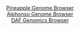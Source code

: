 <div id="Pineapple_Genome_Browser" align="center">
  <a href="https://igv.org/app/?sessionURL=blob:zZJda9swGEb_i6BlA8eW7NiJDWW4aZrlq6Hpkmwtxci27KizJUeSnSYh_31q2djNCs3FxsAC60Ufz3t0DqAhQlLOQABsE7kmQsAAcs23d7isCnKDSyJBkOFCEgMIkhFBWEJAcAAZlgov5hO9c61UJQPLoqpqlZjl3JSOiUu85wxvpZnw0urxosAxF1hxIa1LgRtu0bxpbUmMq8rUdzuma6VYYQsX1Zozya2KsDza6vOiX6UoJ4yXJCrrQtHXAJHOozOmZoY_hau7MEmIlGOyG6YX4XgYLp3.4n7g9e4Xs8.rhbc6v6M5w6oW5GKK4rndc.vKH29H86mz_zaf9p1006zDM.fqvP9cUUHkBeqgruN5rtfVYChLyfP_1LP.6Il9P_HhenDVHSZzcWZfj_WovOvqK_FSb_Jk99_o_WiAgie1dgEka9EJEDQc6Bmu7bVeflHXgNDXhASnIHh4NIASOPmulz8cgNpV2hggyaZ.lccAXKREgKDlQ9hBvm.77U4b.j46GgdQi.Lv4b1ezP0OtEPb9qKMFkrrnEaSVdLEjJlNkpn5_kSeO.xubq_CZXcPvbi3nIxmk_G03oxyN_kjyxdK.urXJ9SNvifRPzHvPUFMFZ.qm_arXm0Go37Wno2LBH2BA5Z7..XtmX3Jk_abiE7Dk3FRYqXX64qe_jSuwYJipnShoZLGtKBqt9Ik.RYEyHa0uCDhBdcmApHHH6ABDeTCj78FdY6Pxx8-">Pineapple Genome Browser</a>
</div>
<div id="Alphonso_Genome_Browser" align="center">
  <a href="https://igv.org/app/?sessionURL=blob:zZNda9swGIX_i6BlA8e2_FkbyshXG7fJRp25pi3FyLbsiNqSKyl225D_PrVs7KaD5mJjoAvpRdJ7ztGjHegxF4RREAJLh64OIdCA2LBhjdquwV9RiwUIK9QIrAGOK8wxLTAId6BCQqIkXqqTGyk7ERoGkd2oRbRmurB11KIXRtEg9IK1xpQ1DcoZR5JxYUw46plB6n404Bx1na5627prlEgiAzXdhlHBjA7TOhvUfdmvUlZjylqctdtGkjcBmdKjNJZ6hb6M0_W4KLAQl_g5Kk_Hl9H42p4nt.fe9Db5tkgTLz1ek5oiueX49MiaROxp6VQipkfWmWDfJ5sbP32Zxgu1vFkOR_bseP7UEY7FKfThie15rvcaD6ElfvqfnKtBDnTv0BWc2le9xFE.ja_nDvM9vKWijti7vi2w10DDiq2iARQb7ofQ1GzT01zLG71O4YlmmoFKhzMCwrt7DUiOige1_W4H5HOnmAECP27f8NEA4yXmIBwFpunDILBcx3fMIIB7bQe2vPl70Z4lceCb1tiyvKwijVRAl5mgndARpXpfVHr9cmCWK3qR.q0zOLF7dTGb9SeLNVlAmcYPyR.y1IBq_fZ8yuhHFP0T6j4iRJf5oaiNL_Pzi5YV6lddRWXgPzh1BeerAKOki94NyFZ2DwunYrxFUu1XFbX8yVuPOEFUqkJPBMlJQ.RzqnJkAwihZStsQcEapjgEvM4_mZqpQdf8_BtPe3.__wE-">Alphonso Genome Browser</a>
</div>


<div id="DAF_Genomics_Browser" align="center">
  <a href="https://igv.org/app/?sessionURL=blob:tZFra9swFIb_y4H0k.3Y8q02hOEsyRbapqWZmyylBNU.js1sy5XkpEnIf59wWwYbZQw6kMQR5_K.0nOELXJRsBpCIIblGpYFGoic7ea0akqc0QoFhBktBWrAMUOOdYIQHiGjQtL49lJ15lI2Iuz3U5rpG6xZVSTCELZBG12wVuaoSnVi0IoeWE13wkhYpYol7dOyyVktWJ8mCQqhm_0G6816R9Xxllt3I3FdtaUsOtW1MqGMpUZGlduiTvH5L0b.g7JaxadoMY.6_gvcT9NBdDGN7uxxvPrifV7F118Xsbc4mxebmsqW42C7vdvLyx6ZLOOVW4z2hyunR4bXIyJvyicVJT17dDZ.bgqOYmD51rnteZ7twEmDkiWtAgFJzq3QcjSfnGvEcfTX0HY99ROcFRDeP2ggOU1.qPL7I8h9o3CBwKe2I6cB4ylyCPXANH0rCIjr.I4ZBNZJO0LLyw_mOYlvA98kESGe8UgrpZ8VZfeJSujP5EfB_G2y2v8KKx19M6ez1h3Kgzf22XC5_H41mc0eG995B5MG7z4rY7yiUqVerq9QaKnUKqzlLyr26eH0Ew--">DAF Genomics Browser</a>
</div>
